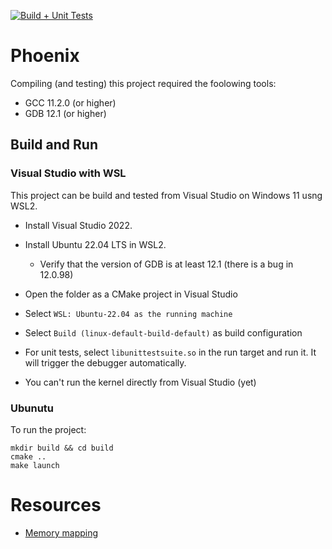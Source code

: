 [![Build + Unit Tests](https://github.com/boulangg/phoenix/actions/workflows/cmake.yml/badge.svg)](https://github.com/boulangg/phoenix/actions/workflows/cmake.yml)

# Phoenix

Compiling (and testing) this project required the foolowing tools:
* GCC 11.2.0 (or higher)
* GDB 12.1 (or higher)

## Build and Run

### Visual Studio with WSL

This project can be build and tested from Visual Studio on Windows 11 usng WSL2.

- Install Visual Studio 2022.
- Install Ubuntu 22.04 LTS in WSL2.
	- Verify that the version of GDB is at least 12.1 (there is a bug in 12.0.98)
- Open the folder as a CMake project in Visual Studio
- Select `WSL: Ubuntu-22.04 as the running machine`
- Select `Build (linux-default-build-default)` as build configuration

- For unit tests, select `libunittestsuite.so` in the run target and run it. It will trigger the debugger automatically.

- You can't run the kernel directly from Visual Studio (yet)

### Ubunutu

To run the project:

	mkdir build && cd build
	cmake ..
	make launch

# Resources

* [Memory mapping](doc/memory_map.md)
